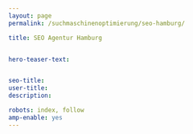 ```yaml
---
layout: page
permalink: /suchmaschinenoptimierung/seo-hamburg/

title: SEO Agentur Hamburg


hero-teaser-text:


seo-title: 
user-title: 
description: 

robots: index, follow
amp-enable: yes
---
```





